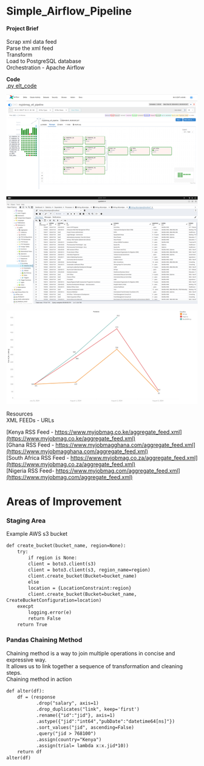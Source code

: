 # Simple_Airflow_Pipeline
#### Project Brief 

Scrap xml data feed   
Parse the xml feed   
Transform   
Load to PostgreSQL database    
Orchestration - Apache Airflow

**Code**   
[.py elt_code](elt_pipeline.py)     

![End_Goal](assets/imgs/ui_webserver.png)     

![End_Goal](assets/imgs/end_goal.png)     

![End_Goal](assets/imgs/tab.png)   

Resources   
XML FEEDs - URLs   

[Kenya RSS Feed - https://www.myjobmag.co.ke/aggregate_feed.xml](https://www.myjobmag.co.ke/aggregate_feed.xml)        
[Ghana RSS Feed - https://www.myjobmagghana.com/aggregate_feed.xml](https://www.myjobmagghana.com/aggregate_feed.xml)   
[South Africa RSS Feed - https://www.myjobmag.co.za/aggregate_feed.xml](https://www.myjobmag.co.za/aggregate_feed.xml)    
[Nigeria RSS Feed- https://www.myjobmag.com/aggregate_feed.xml](https://www.myjobmag.com/aggregate_feed.xml)   

# Areas of Improvement
### Staging Area
Example AWS s3 bucket
```
def create_bucket(bucket_name, region=None):
    try:
        if region is None:
        client = boto3.client(s3)
        client = boto3.client(s3, region_name=region)
        client.create_bucket(Bucket=bucket_name)
        else
        location = {LocationConstraint:region}
        client.create_bucket(Bucket=bucket_name, CreateBucketConfiguration=location)
    execpt
        logging.error(e)
        return False
    return True
```
### Pandas Chaining Method
Chaining method is a way to join multiple operations in concise and expressive way.   
It allows us to link together a sequence of transformation and cleaning steps.   
Chaining method in action  
```
def alter(df):
    df = (response
           .drop("salary", axis=1)
           .drop_duplicates("link", keep='first')
           .rename({"id":"jid"}, axis=1)
           .astype({"jid":"int64","pubDate":"datetime64[ns]"})
           .sort_values("jid", ascending=False)
           .query("jid > 768100")
           .assign(country="Kenya")
           .assign(trial= lambda x:x.jid*10))
    return df
alter(df)
```

